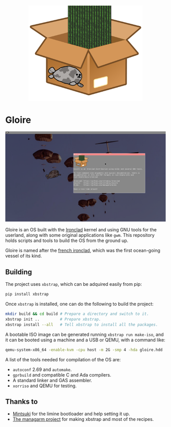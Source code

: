<p align="center">
    <img height="300" alt="Logo of the distro" src="artwork/logo.png"/>
</p>

# Gloire

![](artwork/screenshot.png)

Gloire is an OS built with the [Ironclad](https://github.com/streaksu/ironclad)
kernel and using GNU tools for the userland, along with some original
applications like `gwm`. This repository holds scripts and tools to build the
OS from the ground up.

Gloire is named after the [french ironclad](https://en.wikipedia.org/wiki/French_ironclad_Gloire),
which was the first ocean-going vessel of its kind.

## Building

The project uses `xbstrap`, which can be adquired easily from pip:

```bash
pip install xbstrap
```

Once `xbstrap` is installed, one can do the following to build the project:

```bash
mkdir build && cd build # Prepare a directory and switch to it.
xbstrap init ..         # Prepare xbstrap.
xbstrap install --all   # Tell xbstrap to install all the packages.
```

A bootable ISO image can be generated running `xbstrap run make-iso`, and it
can be booted using a machine and a USB or QEMU, with a command like:
```bash
qemu-system-x86_64 -enable-kvm -cpu host -m 2G -smp 4 -hda gloire.hdd
```

A list of the tools needed for compilation of the OS are:

- `autoconf` 2.69 and `automake`.
- `gprbuild` and compatible C and Ada compilers.
- A standard linker and GAS assembler.
- `xorriso` and QEMU for testing.

## Thanks to

- [Mintsuki](https://github.com/mintsuki) for the limine bootloader and help
setting it up.
- [The managarm project](https://github.com/managarm) for making xbstrap and
most of the recipes.
